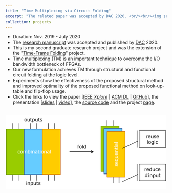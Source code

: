 ```yaml
---
title: "Time Multiplexing via Circuit Folding"
excerpt: "The related paper was accepted by DAC 2020. <br/><br/><img src='/images/tm.png' width='500'>"
collection: projects
---
```


* Duration: Nov. 2019 - July 2020
* The [research manuscript](https://po-chun-chien.github.io/publication/2020-07-timeMux) was accepted and published by [DAC](https://www.dac.com/) 2020.
* This is my second graduate research project and was the extension of the "[Time-Frame Folding](https://po-chun-chien.github.io/projects/3.tff)" project.
* Time multiplexing (TM) is an important technique to overcome the I/O bandwidth bottleneck of FPGAs.
* Our new formulation achieves TM through structural and functional circuit folding at the logic level.
* Experiments show the effectiveness of the proposed structural method and improved optimality of the proposed functional method on look-up-table and flip-flop usage.
* Click the links to view the paper [[IEEE *Xplore*](https://ieeexplore.ieee.org/document/9218552) &#124; [ACM DL](https://dl.acm.org/doi/10.5555/3437539.3437575) &#124; [GitHub](http://po-chun-chien.github.io/files/papers/dac20_tm.pdf)], the presentation [[slides](http://po-chun-chien.github.io/files/slides/dac20_tm_slides.pdf) &#124; [video](https://drive.google.com/file/d/10DEV1OVY9kAqCohN_r78ly3z4wCUE18V/view?usp=sharing)], the [source code](https://github.com/NTU-ALComLab/ext-folding) and the project [page](https://po-chun-chien.github.io/projects/4.tm/).

<br/>
<center><img src='/images/tm.png' width='500'></center>